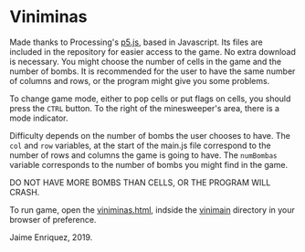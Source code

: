 # Viniminas

Made thanks to Processing's [p5.js](https://p5js.org/), based in Javascript. Its files are included in the repository for easier access to the game. No extra download is necessary.
You might choose the number of cells in the game and the number of bombs. It is recommended for the user to have the same number of columns and rows, or the program might give you some problems.

To change game mode, either to pop cells or put flags on cells, you should press the `CTRL` button. To the right of the minesweeper's area, there is a mode indicator.

Difficulty depends on the number of bombs the user chooses to have.
The `col` and `row` variables, at the start of the main.js file correspond to the number of rows and columns the game is going to have.
The `numBombas` variable corresponds to the number of bombs you might find in the game.

DO NOT HAVE MORE BOMBS THAN CELLS, OR THE PROGRAM WILL CRASH.

To run game, open the [viniminas.html](../../tree/master/vini_main/viniminas.html), indside the [vinimain](../../tree/master/vinimain) directory in your browser of preference.


Jaime Enriquez, 2019.

